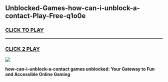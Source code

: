
## Unblocked-Games-how-can-i-unblock-a-contact-Play-Free-q1o0e
<h3>
<a href="https://premium76.site?title=how-can-i-unblock-a-contact&ref=18A1">CLICK TO PLAY</a></h3>
<hr>

<h3>
<a href="https://premium76.site?title=how-can-i-unblock-a-contact&ref=18A1">CLICK 2 PLAY</a>
  
</h3>

<a href="https://premium76.site?title=how-can-i-unblock-a-contact&ref=18A1"><img src="https://clearcache.store/games.png"></a>


**how-can-i-unblock-a-contact games unblocked: Your Gateway to Fun and Accessible Online Gaming**
